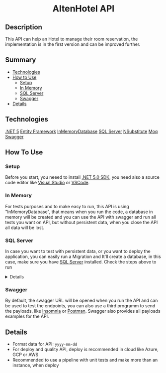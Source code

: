 <h1 align="center">AltenHotel API</h1>

## Description
<p align="left">This API can help an Hotel to manage their room reservation, the implementation is in the first version and can be improved further.</p>

## Summary
 * [Technologies](#technologies)
 * [How to Use](#how-to-use)
    * [Setup](#setup)
    * [In Memory](#in-memory)
    * [SQL Server](#sql-server)
    * [Swagger](#swagger)
 * [Details](#details)

## Technologies

[.NET 5](https://dotnet.microsoft.com/download/dotnet/5.0)
[Entity Framework](https://docs.microsoft.com/en-us/ef/)
[InMemoryDatabase](https://docs.microsoft.com/en-us/ef/core/providers/in-memory/)
[SQL Server](https://www.microsoft.com/en-us/sql-server/sql-server-downloads)
[NSubstitute](https://nsubstitute.github.io/)
[Moq](https://github.com/Moq/moq4/wiki/Quickstart)
[Swagger](https://swagger.io/)

## How To Use

### Setup

Before you start, you neeed to install [.NET 5.0 SDK](https://dotnet.microsoft.com/download/dotnet/5.0), you need also a source code editor like [Visual Studio](https://visualstudio.microsoft.com/pt-br/downloads/) or [VSCode](https://code.visualstudio.com/).

### In Memory

For tests purposes and to make easy to run, this API is using "InMemoryDatabase", that means when you run the code, a database in memory will be created and you can use the API with swagger and run all tests you want on API, but without persistent data, when you close the API  all data will be lost.

### SQL Server

In case you want to test with persistent data, or you want to deploy the application, you can easily run a Migration and It'll create a database, in this case, make sure you have [SQL Server](https://www.microsoft.com/en-us/sql-server/sql-server-downloads) installed. Check the steps above to run

<details>
To run the Migration, 2 steps needs to be made

#### Step 1 - Change InMemoryDatabase to SqlServer
  
  * Change the code to run with SQL Server.
  
  In file: `source\AltenHotel.Api\Extensions\DependencyResolver.cs` change the line above:
  
  ```c#
  services.AddDbContext<HotelContext>(opt => opt.UseInMemoryDatabase("AltenHotel"));
  ```
  
  To the following code:
  
  ```c#
  services.AddDbContext<HotelContext>(opt => opt.UseSqlServer(configuration.GetConnectionString("DefaultConnection")));
  ```
  
  Make sure you added the connection string in the file `appsettings.json`
  
  Example of a local connection string
  
  ```json
  "Server=(localdb)\\mssqllocaldb;Database=AltenHotel;Trusted_Connection=True;MultipleActiveResultSets=true"
  ```
  
#### Step 2 - Run Migration

  With Visual Studio opened, open the Package Manager Console
  Make sure the Default Project in that window was checked as "Infrastructure" like the Image
  
  ![package](https://user-images.githubusercontent.com/26381060/132993693-a8a1996f-094e-4a88-9dd0-b361a2149517.png)
  
  Run the command  `Update-Database`
</details>
  
### Swagger
   
   By default, the swagger URL will be opened when you run the API and can be used to test the endpoints, you can also use a third programm to send the payloads, like [Insomnia](https://insomnia.rest/download) or [Postman](https://www.postman.com/downloads/). Swagger also provides all payloads examples for the API.
   
## Details
   
   * Format data for API: `yyyy-mm-dd`
   * For deploy and quality API, deploy is recommended in cloud like Azure, GCP or AWS
   * Recommended to use a pipeline with unit tests and make more than an instance, when deploy 
